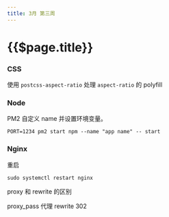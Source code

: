 ```yaml
---
title: 3月 第三周
---
```


# {{$page.title}}

### CSS

使用 `postcss-aspect-ratio` 处理 `aspect-ratio` 的 polyfill

### Node

PM2 自定义 name 并设置环境变量。

```
PORT=1234 pm2 start npm --name "app name" -- start
```

### Nginx

重启

```
sudo systemctl restart nginx
```

proxy 和 rewrite 的区别

proxy_pass 代理
rewrite 302

